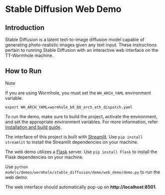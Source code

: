 # Stable Diffusion Web Demo

## Introduction
Stable Diffusion is a latent text-to-image diffusion model capable of generating photo-realistic images given any text input. These instructions pertain to running Stable Diffusion with an interactive web interface on the TT-Wormhole machine.

## How to Run

> [!NOTE]
>
> If you are using Wormhole, you must set the `WH_ARCH_YAML` environment variable.
>
> ```
> export WH_ARCH_YAML=wormhole_b0_80_arch_eth_dispatch.yaml
> ```

To run the demo, make sure to build the project, activate the environment, and set the appropriate environment variables.
For more information, refer [installation and build guide](https://github.com/tenstorrent/tt-metal/blob/main/INSTALLING.md).

The interface of this project is built with [Streamlit](https://streamlit.io). Use `pip install streamlit` to install the Streamlit dependencies on your machine. 

The web demo utilizes a [Flask](https://flask.palletsprojects.com/en/3.0.x/) server. Use `pip install Flask` to install the Flask dependencies on your machine.

Use `python models/demos/wormhole/stable_diffusion/demo/web_demo/demo.py` to run the web demo.

The web interface should automatically pop-up on **http://localhost:8501**.